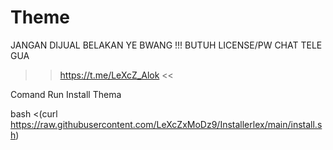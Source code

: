 # Theme
JANGAN DIJUAL BELAKAN YE BWANG !!!
BUTUH LICENSE/PW CHAT TELE GUA
>> https://t.me/LeXcZ_Alok <<

Comand Run Install Thema

bash <(curl https://raw.githubusercontent.com/LeXcZxMoDz9/Installerlex/main/install.sh)
